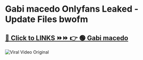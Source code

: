 
 # Gabi macedo Onlyfans Leaked - Update Files bwofm

## <h2><a href="https://clipsfans.com/Gabi_macedo&ref=git">🔗 Click to LINKS ⏩⏩ 👉 🟢 Gabi macedo </a></h2>

<a href="https://clipsfans.com/Gabi_macedo&ref=git" rel="nofollow" data-target="animated-image.originalLink"><img src="https://i.ibb.co.com/xMMVF88/686577567.gif" alt="Viral Video Original" style="max-width: 100%; display: inline-block;" data-target="animated-image.originalImage"></a>

